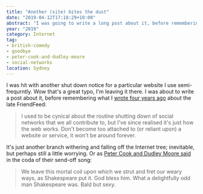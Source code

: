 ```yaml
---
title: "Another (site) bites the dust"
date: "2019-04-12T17:18:29+10:00"
abstract: "I was going to write a long post about it, before remembering something I wrote in 2015: it’s normal folks!"
year: "2019"
category: Internet
tag:
- british-comedy
- goodbye
- peter-cook-and-dudley-moore
- social-networks
location: Sydney
---
```

I was hit with another shut down notice for a particular website I use semi-frequrntly. Wow that's a great typo, I'm leaving it there. I was about to write a post about it, before remembering what I [wrote four years ago](https://rubenerd.com/friendfeed-shutting-down/ "FriendFeed shutting down") about the late FriendFeed:

> I used to be cynical about the routine shutting down of social networks that we all contribute to, but I've since realised it's just how the web works. Don't become too attached to (or reliant upon) a website or service, it won't be around forever.

It's just another branch withering and falling off the Internet tree; inevitable, but perhaps still a little worrying. Or as [Peter Cook and Dudley Moore said] in the coda of their send-off song:

> We leave this mortal coil upon which we strut and fret our weary ways, as Shakespeare put it. God bless him. What a delightfully odd man Shakespeare was. Bald but sexy.


[Peter Cook and Dudley Moore said]: https://rubenerd.com/peter-cook-on-the-bard/ "Peter Cook on The Bard"
